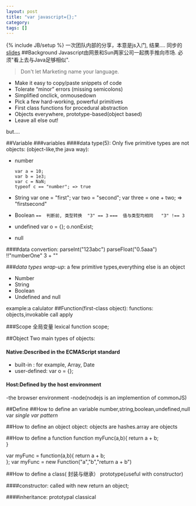 ```yaml
---
layout: post
title: "var javascript={};"
category: 
tags: []
---
```

{% include JB/setup %}
一次团队内部的分享，本意是js入门, 结果....
同步的[slides](http://krazylife.net/slides/javascript/)
##Background
Javascript由网景和Sun两家公司一起携手推向市场.
必须"看上去与Java足够相似".
> Don't let Marketing name your language.
- Make it easy to copy/paste snippets of code
- Tolerate “minor” errors (missing semicolons)
- Simplified onclick, onmousedown
- Pick a few hard-working, powerful primitives
- First class functions for procedural abstraction
- Objects everywhere, prototype-based(object based)
- Leave all else out!

but....

##Variable
###variables
####data type(5):
Only five primitive types are not objects: (object-like,the java way):

- number 

	```
	var a = 10;
	var b = 1e3;
	var c = NaN;
	typeof c == "number"; => true
	```
- String
	var one = "first";
	var two = "second";
	var three = one + two; => "firstsecond"
- Boolean
	```==  判断前, 类型转换  "3" == 3```
	```===  值与类型均相同   "3" !== 3```

- undefined
	var o = {};
	o.nonExist;
- null

####data convertion:
parseInt("123abc")
parseFloat("0.5aaa")
!!"numberOne"
3 + ""


###*data types wrap-up*:
a few primitive types,everything else is an object
- Number
- String
- Boolean
- Undefined and null

example:a calulator
##Function(first-class object):
functions:
objects,invokable
call apply


###Scope
全局变量
lexical function scope;

##Object
Two main types of objects:
#### Native:Described in the ECMAScript standard
- built-in : for example, Array, Date
- user-defined: var o = {};
#### Host:Defined by the host environment 
-the browser environment
-node(nodejs is an implemention of commonJS)

##Define
##How to define an variable
number,string,boolean,undefined,null
var
*single var pattern*

##How to define an object
object:
objects are hashes.array are objects

##How to define a function
function myFunc(a,b){
	return a + b;	
}

var myFunc = function(a,b){
	return a + b;	
};
var myFunc = new Function("a","b","return a + b")

##How to define a class( 封装与继承）
prototype(useful with constructor)

####constructor:
called with new
return an object;

####inheritance:
prototypal
classical




